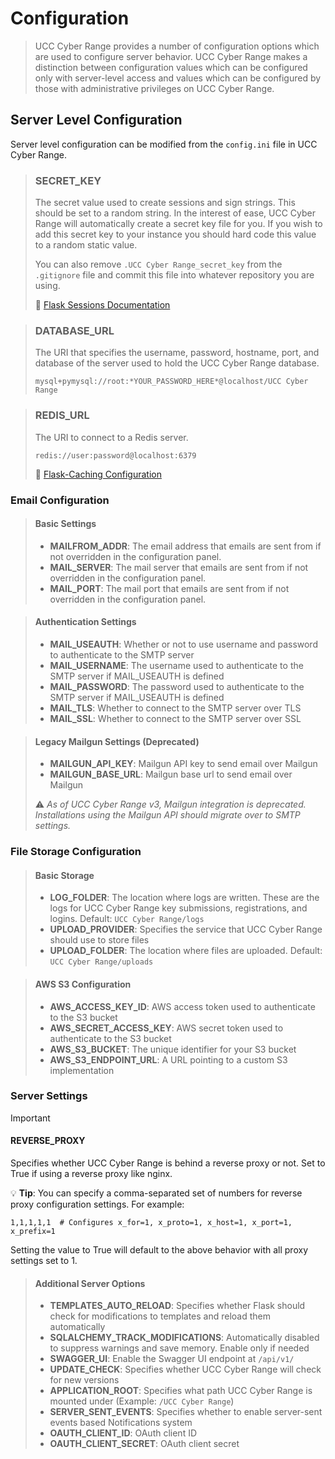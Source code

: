 # Configuration

 
> UCC Cyber Range provides a number of configuration options which are used to configure server behavior. UCC Cyber Range makes a distinction between configuration values which can be configured only with server-level access and values which can be configured by those with administrative privileges on UCC Cyber Range.

## Server Level Configuration
Server level configuration can be modified from the `config.ini` file in UCC Cyber Range.

> ### SECRET_KEY
> The secret value used to create sessions and sign strings. This should be set to a random string. In the interest of ease, UCC Cyber Range will automatically create a secret key file for you. If you wish to add this secret key to your instance you should hard code this value to a random static value.
>
> You can also remove `.UCC Cyber Range_secret_key` from the `.gitignore` file and commit this file into whatever repository you are using.
>
> 🔗 [Flask Sessions Documentation](http://flask.pocoo.org/docs/latest/quickstart/#sessions)


> ### DATABASE_URL
> The URI that specifies the username, password, hostname, port, and database of the server used to hold the UCC Cyber Range database.
>
> ```
> mysql+pymysql://root:*YOUR_PASSWORD_HERE*@localhost/UCC Cyber Range
> ```


> ### REDIS_URL
> The URI to connect to a Redis server.
>
> ```
> redis://user:password@localhost:6379
> ```
>
> 🔗 [Flask-Caching Configuration](http://pythonhosted.org/Flask-Caching/#configuring-flask-caching)

### Email Configuration


> #### Basic Settings
> * **MAILFROM_ADDR**: The email address that emails are sent from if not overridden in the configuration panel.
> * **MAIL_SERVER**: The mail server that emails are sent from if not overridden in the configuration panel.
> * **MAIL_PORT**: The mail port that emails are sent from if not overridden in the configuration panel.

> #### Authentication Settings
> * **MAIL_USEAUTH**: Whether or not to use username and password to authenticate to the SMTP server
> * **MAIL_USERNAME**: The username used to authenticate to the SMTP server if MAIL_USEAUTH is defined
> * **MAIL_PASSWORD**: The password used to authenticate to the SMTP server if MAIL_USEAUTH is defined
> * **MAIL_TLS**: Whether to connect to the SMTP server over TLS
> * **MAIL_SSL**: Whether to connect to the SMTP server over SSL

> #### Legacy Mailgun Settings (Deprecated)
> * **MAILGUN_API_KEY**: Mailgun API key to send email over Mailgun
> * **MAILGUN_BASE_URL**: Mailgun base url to send email over Mailgun
>
> ⚠️ *As of UCC Cyber Range v3, Mailgun integration is deprecated. Installations using the Mailgun API should migrate over to SMTP settings.*

### File Storage Configuration


> #### Basic Storage
> * **LOG_FOLDER**: The location where logs are written. These are the logs for UCC Cyber Range key submissions, registrations, and logins. Default: `UCC Cyber Range/logs`
> * **UPLOAD_PROVIDER**: Specifies the service that UCC Cyber Range should use to store files
> * **UPLOAD_FOLDER**: The location where files are uploaded. Default: `UCC Cyber Range/uploads`

> #### AWS S3 Configuration
> * **AWS_ACCESS_KEY_ID**: AWS access token used to authenticate to the S3 bucket
> * **AWS_SECRET_ACCESS_KEY**: AWS secret token used to authenticate to the S3 bucket
> * **AWS_S3_BUCKET**: The unique identifier for your S3 bucket
> * **AWS_S3_ENDPOINT_URL**: A URL pointing to a custom S3 implementation

### Server Settings

> [!IMPORTANT]
> #### REVERSE_PROXY
> Specifies whether UCC Cyber Range is behind a reverse proxy or not. Set to True if using a reverse proxy like nginx.
>
> 💡 **Tip**: You can specify a comma-separated set of numbers for reverse proxy configuration settings. For example:
> ```
> 1,1,1,1,1  # Configures x_for=1, x_proto=1, x_host=1, x_port=1, x_prefix=1
> ```
> Setting the value to True will default to the above behavior with all proxy settings set to 1.


> #### Additional Server Options
> * **TEMPLATES_AUTO_RELOAD**: Specifies whether Flask should check for modifications to templates and reload them automatically
> * **SQLALCHEMY_TRACK_MODIFICATIONS**: Automatically disabled to suppress warnings and save memory. Enable only if needed
> * **SWAGGER_UI**: Enable the Swagger UI endpoint at `/api/v1/`
> * **UPDATE_CHECK**: Specifies whether UCC Cyber Range will check for new versions
> * **APPLICATION_ROOT**: Specifies what path UCC Cyber Range is mounted under (Example: `/UCC Cyber Range`)
> * **SERVER_SENT_EVENTS**: Specifies whether to enable server-sent events based Notifications system
> * **OAUTH_CLIENT_ID**: OAuth client ID
> * **OAUTH_CLIENT_SECRET**: OAuth client secret

